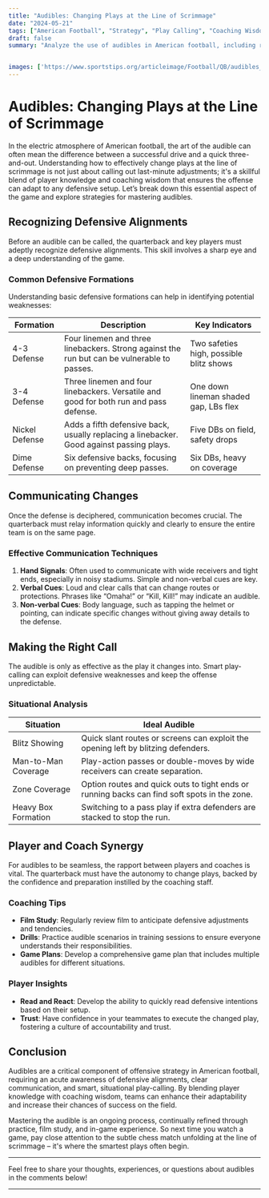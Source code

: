 ```yaml
---
title: "Audibles: Changing Plays at the Line of Scrimmage"
date: "2024-05-21"
tags: ["American Football", "Strategy", "Play Calling", "Coaching Wisdom", "Player Knowledge", "Offense", "Defense", "Communication", "Tactics"]
draft: false
summary: "Analyze the use of audibles in American football, including recognizing defensive alignments, communicating changes, and making the right call."


images: ['https://www.sportstips.org/articleimage/Football/QB/audibles_changing_plays_at_the_line_of_scrimmage.webp']
---
```


# Audibles: Changing Plays at the Line of Scrimmage

In the electric atmosphere of American football, the art of the audible can often mean the difference between a successful drive and a quick three-and-out. Understanding how to effectively change plays at the line of scrimmage is not just about calling out last-minute adjustments; it's a skillful blend of player knowledge and coaching wisdom that ensures the offense can adapt to any defensive setup. Let’s break down this essential aspect of the game and explore strategies for mastering audibles.

## Recognizing Defensive Alignments

Before an audible can be called, the quarterback and key players must adeptly recognize defensive alignments. This skill involves a sharp eye and a deep understanding of the game.

### Common Defensive Formations

Understanding basic defensive formations can help in identifying potential weaknesses:

| Formation         | Description                                                                                   | Key Indicators                        |
|-------------------|-----------------------------------------------------------------------------------------------|---------------------------------------|
| 4-3 Defense       | Four linemen and three linebackers. Strong against the run but can be vulnerable to passes.   | Two safeties high, possible blitz shows|
| 3-4 Defense       | Three linemen and four linebackers. Versatile and good for both run and pass defense.         | One down lineman shaded gap, LBs flex  |
| Nickel Defense    | Adds a fifth defensive back, usually replacing a linebacker. Good against passing plays.      | Five DBs on field, safety drops       |
| Dime Defense      | Six defensive backs, focusing on preventing deep passes.                                      | Six DBs, heavy on coverage            |

## Communicating Changes

Once the defense is deciphered, communication becomes crucial. The quarterback must relay information quickly and clearly to ensure the entire team is on the same page.

### Effective Communication Techniques

1. **Hand Signals**: Often used to communicate with wide receivers and tight ends, especially in noisy stadiums. Simple and non-verbal cues are key.
2. **Verbal Cues**: Loud and clear calls that can change routes or protections. Phrases like “Omaha!” or “Kill, Kill!” may indicate an audible.
3. **Non-verbal Cues**: Body language, such as tapping the helmet or pointing, can indicate specific changes without giving away details to the defense.

## Making the Right Call

The audible is only as effective as the play it changes into. Smart play-calling can exploit defensive weaknesses and keep the offense unpredictable.

### Situational Analysis

| Situation                  | Ideal Audible                                                                                                       |
|----------------------------|---------------------------------------------------------------------------------------------------------------------|
| Blitz Showing              | Quick slant routes or screens can exploit the opening left by blitzing defenders.                                    |
| Man-to-Man Coverage        | Play-action passes or double-moves by wide receivers can create separation.                                          |
| Zone Coverage             | Option routes and quick outs to tight ends or running backs can find soft spots in the zone.                         |
| Heavy Box Formation        | Switching to a pass play if extra defenders are stacked to stop the run.                                            |

## Player and Coach Synergy

For audibles to be seamless, the rapport between players and coaches is vital. The quarterback must have the autonomy to change plays, backed by the confidence and preparation instilled by the coaching staff.

### Coaching Tips

- **Film Study**: Regularly review film to anticipate defensive adjustments and tendencies.
- **Drills**: Practice audible scenarios in training sessions to ensure everyone understands their responsibilities.
- **Game Plans**: Develop a comprehensive game plan that includes multiple audibles for different situations.

### Player Insights

- **Read and React**: Develop the ability to quickly read defensive intentions based on their setup.
- **Trust**: Have confidence in your teammates to execute the changed play, fostering a culture of accountability and trust.

## Conclusion

Audibles are a critical component of offensive strategy in American football, requiring an acute awareness of defensive alignments, clear communication, and smart, situational play-calling. By blending player knowledge with coaching wisdom, teams can enhance their adaptability and increase their chances of success on the field. 

Mastering the audible is an ongoing process, continually refined through practice, film study, and in-game experience. So next time you watch a game, pay close attention to the subtle chess match unfolding at the line of scrimmage – it's where the smartest plays often begin.

---

Feel free to share your thoughts, experiences, or questions about audibles in the comments below!

---

